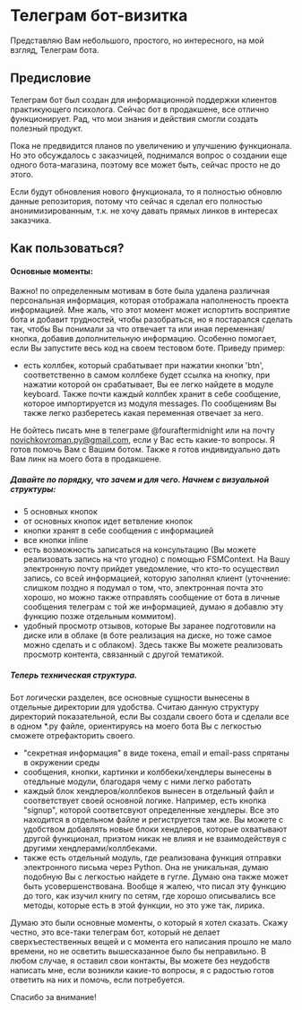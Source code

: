 # Телеграм бот-визитка

Представляю Вам небольшого, простого, но интересного, на мой взгляд, Телеграм бота.

## Предисловие

Телеграм бот был создан для информационной поддержки клиентов практикующего психолога. Сейчас бот в продакшене, все отлично функционирует. Рад, что мои знания и действия смогли создать полезный продукт.

Пока не предвидится планов по увеличению и улучшению функционала. Но это обсуждалось с заказчицей, поднимался вопрос о создании еще одного бота-магазина, поэтому все может быть, сейчас просто не до этого.

Если будут обновления нового фнукционала, то я полностью обновлю данные репозитория, потому что сейчас я сделал его полностью анонимизированным, т.к. не хочу давать прямых линков в интересах заказчика.

## Как пользоваться?

#### Основные моменты:

Важно! по определенным мотивам в боте была удалена различная персональная информация, которая отображала наполненость проекта информацией. Мне жаль, что этот момент может испортить восприятие бота и добавит трудностей, чтобы разобраться, но я постарался сделать так, чтобы Вы понимали за что отвечает та или иная переменная/кнопка, добавив дополнительную информацию. Особенно помогает, если Вы запустите весь код на своем тестовом боте. Приведу пример:

- есть коллбек, который срабатывает при нажатии кнопки 'btn', соответственно в самом коллбеке будет ссылка на кнопку, при нажатии которой он срабатывает, Вы ее легко найдете в модуле keyboard. Также почти каждый коллбек хранит в себе сообщение, которое импортируется из модуля messages. По сообщениям Вы также легко разберетесь какая переменная отвечает за него.

Не бойтесь писать мне в телеграме @fouraftermidnight или на почту novichkovroman.py@gmail.com, если у Вас есть какие-то вопросы. Я готов помочь Вам с Вашим ботом. Также я готов индивидуально дать Вам линк на моего бота в продакшене.

##### Давайте по порядку, что зачем и для чего. Начнем с визуальной структуры:
- 5 основных кнопок
- от основных кнопок идет ветвление кнопок
- кнопки хранят в себе сообщения с информацией
- все кнопки inline
- есть возможность записаться на консультацию (Вы можете реализовать запись на что угодно) с помощью FSMContext. На Вашу электронную почту прийдет уведомление, что кто-то осуществил запись, со всей информацией, которую заполнял клиент (уточнение: слишком поздно я подумал о том, что, электронная почта это хорошо, но можно также отправлять сообщение от бота в личные сообщения телеграм с той же информацией, думаю я добавлю эту функцию позже отдельным коммитом).
- удобный просмотр отзывов, которые Вы заранее подготовили на диске или в облаке (в боте реализация на диске, но тоже самое можно сделать и с облаком). Здесь также Вы можете реализовать просмотр контента, связанный с другой тематикой.

##### Теперь техническая структура.

Бот логически разделен, все основные сущности вынесены в отдельные директории для удобства. Считаю данную структуру директорий показательной, если Вы создали своего бота и сделали все в одном *.py файле, ориентируясь на моего бота Вы с легкостью сможете отрефакторить своего.

- "секретная информация" в виде токена, email и email-pass спрятаны в окружении среды
- сообщения, кнопки, картинки и колббеки/хендлеры вынесены в отедльные модули, благодаря чему с ними легко работать 
- каждый блок хендлеров/коллбеков вынесен в отдельный файл и соответствует своей основной логике. Например, есть кнопка "signup", которой соответсвуют определенные хендлеры. Все это находится в отдельном файле и региструется там же. Вы можете с удобством добавлять новые блоки хендлеров, которые охватывают другой функционал, приэтом никак не влияя и не взаимодействуя с другими хендлерами/коллбеками.
- также есть отдельный модуль, где реализована функция отправки электронного письма через Python. Она не уникальная, думаю подобную Вы с легкостью найдете в гугле. Думаю она также может быть усовершенствована.
Вообще я жалею, что писал эту функцию до того, как изучил книгу по сетям, где хорошо описывались все методы, которые есть в этой функции, но это уже так, лирика.

Думаю это были основные моменты, о который я хотел сказать. Скажу честно, это все-таки телеграм бот, который не делает сверхъестественных вещей и с момента его написания прошло не мало времени, но не осветить вышесказанное было бы неправильно. В любом случае, я оставил свои контакты, Вы можете без неудобств написать мне, если возникли какие-то вопросы, я с радостью готов ответить на них и помочь, если потребуется.

Спасибо за внимание!
